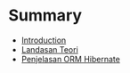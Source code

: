 # Summary

* [Introduction](README.md)
* [Landasan Teori](landasan-teori.md)
* [Penjelasan ORM Hibernate](02-penjelasan-orm-hibernate.md)

